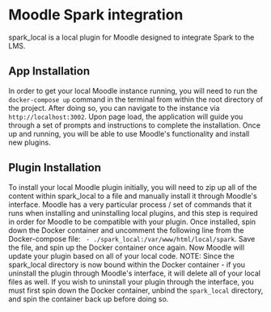 # Moodle Spark integration

spark_local is a local plugin for Moodle designed to integrate Spark to the LMS.

## App Installation

In order to get your local Moodle instance running, you will need to run the `docker-compose up` command in the terminal from within the root directory of the project. After doing so, you can navigate to the instance via `http://localhost:3002`. Upon page load, the application will guide you through a set of prompts and instructions to complete the installation. Once up and running, you will be able to use Moodle's functionality and install new plugins.

## Plugin Installation

To install your local Moodle plugin initially, you will need to zip up all of the content within spark_local to a file and manually install it through Moodle's interface. Moodle has a very particular process / set of commands that it runs when installing and uninstalling local plugins, and this step is required in order for Moodle to be compatible with your plugin. Once installed, spin down the Docker container and uncomment the following line from the Docker-compose file: ` - ./spark_local:/var/www/html/local/spark`. Save the file, and spin up the Docker container once again. Now Moodle will update your plugin based on all of your local code. NOTE: Since the spark_local directory is now bound within the Docker container - if you uninstall the plugin through Moodle's interface, it will delete all of your local files as well. If you wish to uninstall your plugin through the interface, you must first spin down the Docker container, unbind the `spark_local` directory, and spin the container back up before doing so.
